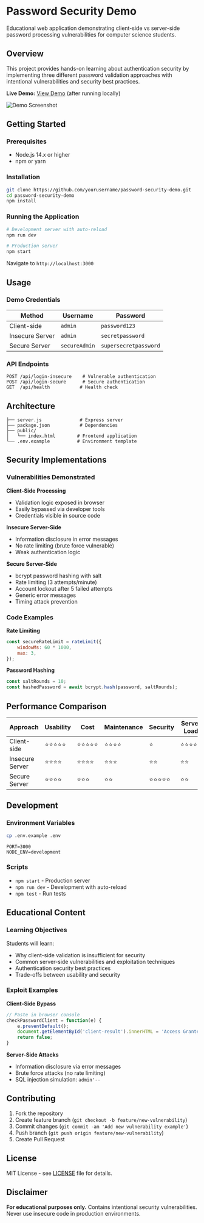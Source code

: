 # Password Security Demo

Educational web application demonstrating client-side vs server-side password processing vulnerabilities for computer science students.

## Overview

This project provides hands-on learning about authentication security by implementing three different password validation approaches with intentional vulnerabilities and security best practices.

**Live Demo:** [View Demo](http://localhost:3000) (after running locally)

![Demo Screenshot](https://via.placeholder.com/800x400?text=Password+Security+Demo+Screenshot)

## Getting Started

### Prerequisites

- Node.js 14.x or higher
- npm or yarn

### Installation

```bash
git clone https://github.com/yourusername/password-security-demo.git
cd password-security-demo
npm install
```

### Running the Application

```bash
# Development server with auto-reload
npm run dev

# Production server
npm start
```

Navigate to `http://localhost:3000`

## Usage

### Demo Credentials

| Method | Username | Password |
|--------|----------|----------|
| Client-side | `admin` | `password123` |
| Insecure Server | `admin` | `secretpassword` |
| Secure Server | `secureAdmin` | `supersecretpassword` |

### API Endpoints

```
POST /api/login-insecure    # Vulnerable authentication
POST /api/login-secure      # Secure authentication  
GET  /api/health           # Health check
```

## Architecture

```
├── server.js              # Express server
├── package.json           # Dependencies
├── public/
│   └── index.html        # Frontend application
└── .env.example          # Environment template
```

## Security Implementations

### Vulnerabilities Demonstrated

**Client-Side Processing**
- Validation logic exposed in browser
- Easily bypassed via developer tools
- Credentials visible in source code

**Insecure Server-Side**
- Information disclosure in error messages
- No rate limiting (brute force vulnerable)
- Weak authentication logic

**Secure Server-Side**
- bcrypt password hashing with salt
- Rate limiting (3 attempts/minute)
- Account lockout after 5 failed attempts
- Generic error messages
- Timing attack prevention

### Code Examples

**Rate Limiting**
```javascript
const secureRateLimit = rateLimit({
    windowMs: 60 * 1000,
    max: 3,
});
```

**Password Hashing**
```javascript
const saltRounds = 10;
const hashedPassword = await bcrypt.hash(password, saltRounds);
```

## Performance Comparison

| Approach | Usability | Cost | Maintenance | Security | Server Load |
|----------|-----------|------|-------------|----------|-------------|
| Client-side | ⭐⭐⭐⭐⭐ | ⭐⭐⭐⭐⭐ | ⭐⭐⭐⭐ | ⭐ | ⭐⭐⭐⭐⭐ |
| Insecure Server | ⭐⭐⭐⭐ | ⭐⭐⭐⭐ | ⭐⭐⭐ | ⭐⭐ | ⭐⭐ |
| Secure Server | ⭐⭐⭐⭐ | ⭐⭐⭐ | ⭐⭐ | ⭐⭐⭐⭐⭐ | ⭐⭐ |

## Development

### Environment Variables

```bash
cp .env.example .env
```

```env
PORT=3000
NODE_ENV=development
```

### Scripts

- `npm start` - Production server
- `npm run dev` - Development with auto-reload
- `npm test` - Run tests

## Educational Content

### Learning Objectives

Students will learn:
- Why client-side validation is insufficient for security
- Common server-side vulnerabilities and exploitation techniques  
- Authentication security best practices
- Trade-offs between usability and security

### Exploit Examples

**Client-Side Bypass**
```javascript
// Paste in browser console
checkPasswordClient = function(e) {
    e.preventDefault();
    document.getElementById('client-result').innerHTML = 'Access Granted!';
    return false;
}
```

**Server-Side Attacks**
- Information disclosure via error messages
- Brute force attacks (no rate limiting)
- SQL injection simulation: `admin'--`

## Contributing

1. Fork the repository
2. Create feature branch (`git checkout -b feature/new-vulnerability`)
3. Commit changes (`git commit -am 'Add new vulnerability example'`)
4. Push branch (`git push origin feature/new-vulnerability`)
5. Create Pull Request

## License

MIT License - see [LICENSE](LICENSE) file for details.

## Disclaimer

**For educational purposes only.** Contains intentional security vulnerabilities. Never use insecure code in production environments.